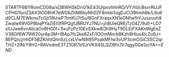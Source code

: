 $START$F6BYRomCD08a/xDBWHSkDnG1kE43U/pxvhhhRO/VY/h0cBsvrRUJFCPHG1lynZ3AX3IO08hK7eWGbZhM6byNh0ZF8mtei1ugDJCi39hmh8k/L6u6d0CLM7EWkmsTcGjt1WJwPTtmKU7t5u/BGnFXraqxXN1eDNfwfhYJuszuoh9Zwalw69VGPBbqPYaZIEI0fRPQgfJBRUYJ7NU+j/dlUieQREjTz04Z/9uf/+LO7xlUJwe6vnAb/aOvBH00f+1IxuFzPz10EvSXkw8l3h9HyT9DLEiFXAKnWgEeZV38Gf6W79W20yrAp3M+IBAp7fc2ke8ZxF/lOOmMnrkBKzh8Hlus4lcZu9J+8EPQ/cj/nhDF5BZKhhIQhn5zLcxLVwN9I95PzakMFIw3vUP3cmOGiCS5C2qrTHZ+2INrY9H2+RAVndmE3TZ1GR7b1UrVKX4SLQZl6fx7lr7qgy0Ge1zcYA==$END$